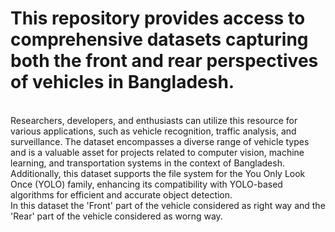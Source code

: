 # This repository provides access to comprehensive datasets capturing both the front and rear perspectives of vehicles in Bangladesh. 
<br>
Researchers, developers, and enthusiasts can utilize this resource for various applications, such as vehicle recognition, traffic analysis, and surveillance. The dataset encompasses a diverse range of vehicle types and is a valuable asset for projects related to computer vision, machine learning, and transportation systems in the context of Bangladesh. Additionally, this dataset supports the file system for the You Only Look Once (YOLO) family, enhancing its compatibility with YOLO-based algorithms for efficient and accurate object detection.
<br>
In this dataset the 'Front' part of the vehicle considered as right way and the 'Rear' part of the vehicle considered as worng way.
